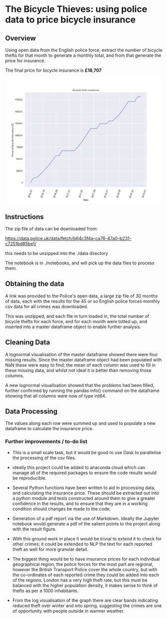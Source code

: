 # The Bicycle Thieves: using police data to price bicycle insurance



## Overview

Using open data from the English police force, extract the number of bicycle thefts for that month to generate a monthly total, and from that generate the price for insurance.

The final price for bicycle insurance is **£18,707**

![Bicycle Insurance Price graph](./figures/BicycleInsurancePrice.png)


## Instructions

The zip file of data can be downloaded from:

https://data.police.uk/data/fetch/b64c3f4a-ca76-47a0-b231-c7251bd85be1/

this needs to be unzipped into the ./data directory

The notebook is in ./notebooks, and will pick up the data files to process them.



## Obtaining the data
A link was provided to the Police's open data, a large zip file of 30 months of data, each with the results for the 45 or so English police forces monthly csv data for all crimes was downloaded.

This was unzipped, and each file in turn loaded in, the total number of bicycle thefts for each force, and for each month were totted up, and inserted into a master dataframe object to enable further analysis.



## Cleaning Data

A lognormal visualisation of the master dataframe showed there were four missing results. Since the master dataframe object had been populated with NaN these were easy to find; the mean of each column was used to fill in these missing data, and whilst not ideal it is better than removing those columns.

A new lognormal visualisation showed that the problems had been filled, further confirmed by running the pandas info() command on the dataframe showing that all columns were now of type int64.


## Data Processing

The values along each row were summed up and used to populate a new dataframe to calculate the insurance price.




### Further improvements / to-do list

- This is a small scale task, but it would be good to use Dask to parallelise the processing of the csv files.

- ideally this project could be added to anaconda cloud which can manage all of the required packages to ensure the code results would be reproducible.

- Several Python functions have been written to aid in processing data, and calculating the insurance price. These should be extracted out into a python module and tests constructed around them to give a greater confidence in the results, and to ensure that they are in a working condition should changes be made to the code.

- Generation of a pdf report via the use of Markdown. Ideally the Jupyter notebook would generate a pdf of the salient points to the project along with the result figure.

- With this ground work in place it would be trivial to extend it to check for other crimes; it could be extended to NLP the text for each reported theft as well for more granular detail.

- The biggest thing would be to have insurance prices for each individual geographical region, the police forces for the most part are regional, however the British Transport Police cover the whole country, but with the co-ordinates of each reported crime they could be added into each of the regions. London has a very high theft rate, but this must be balanced with the higher population density, it makes sense to think of thefts as per a 1000 inhabitants.

- From the log visualisation of the graph there are clear bands indicating reduced theft over winter and into spring, suggesting the crimes are one of opportunity with people outside in warmer weather.


